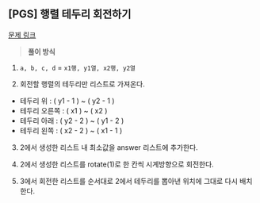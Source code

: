 ## [PGS] 행렬 테두리 회전하기

[문제 링크](https://school.programmers.co.kr/learn/courses/30/lessons/77485)

> **풀이 방식**

1. `a, b, c, d` = `x1행, y1열, x2행, y2열`

2. 회전할 행렬의 테두리만 리스트로 가져온다.
  - 테두리 위 : ( y1 - 1 ) ~ ( y2 - 1 )
  - 테두리 오른쪽 : ( x1 ) ~ ( x2 )
  - 테두리 아래 : ( y2 - 2 ) ~ ( y1 - 2 )
  - 테두리 왼쪽 : ( x2 - 2 ) ~ ( x1 - 1 )

3. 2에서 생성한 리스트 내 최소값을 answer 리스트에 추가한다.

4. 2에서 생성한 리스트를 rotate(1)로 한 칸씩 시계방향으로 회전한다.

5. 3에서 회전한 리스트를 순서대로 2에서 테두리를 뽑아낸 위치에 그대로 다시 배치한다.